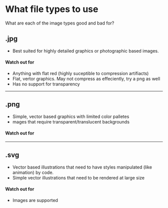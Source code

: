 # What file types to use

What are each of the image types good and bad for?

## .jpg

- Best suited for highly detailed graphics or photographic based images.

#### Watch out for
- Anything with flat red (highly suceptible to compression artifiacts)
- Flat, vertor graphics. May not compress as effeciently, try a png as well
- Has no support for transparency

---

## .png
- Simple, vector based graphics with limited color palletes
- mages that require transparent/translucent backgrounds

#### Watch out for

---

## .svg
- Vector based illustrations that need to have styles manipulated (like animation) by code.
- Simple vector illustrations that need to be rendered at large size

#### Watch out for
- Images are supported

